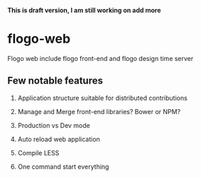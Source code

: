 **This is draft version, I am still working on add more**

# flogo-web
Flogo web include flogo front-end and flogo design time server


## Few notable features

1. Application structure suitable for distributed contributions

2. Manage and Merge front-end libraries? Bower or NPM?
  
3. Production vs Dev mode

4. Auto reload web application

5. Compile LESS

6. One command start everything